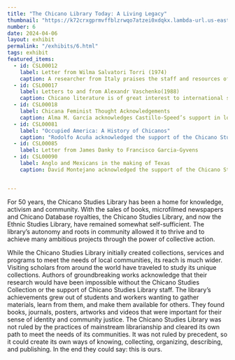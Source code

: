 ```yaml
---
title: "The Chicano Library Today: A Living Legacy"
thumbnail: "https://k72crxgprmvffblzrwqo7atzei0xdqkx.lambda-url.us-east-1.on.aws/iiif/2/bibliopolitica_CSL00012_CSL00012_002/820,203,2060,1774/full/0/default.jpg"
number: 6
date: 2024-04-06
layout: exhibit
permalink: "/exhibits/6.html"
tags: exhibit
featured_items:
  - id: CSL00012
    label: Letter from Wilma Salvatori Torri (1974)
    caption: A researcher from Italy praises the staff and resources of the Chicano Studies Library as well as its function as a meeting place for Chicanos.
  - id: CSL00017
    label: Letters to and from Alexandr Vaschenko(1988)
    caption: Chicano literature is of great interest to international scholars. A researcher from Moscow was grateful for the materials he found in the Chicano Studies Library in 1987.
  - id: CSL00018
    label: Chicana Feminist Thought Acknowledgements
    caption: Alma M. García acknowledges Castillo-Speed’s support in locating documents on Chicana Feminist Thought
  - id: CSL00081
    label: "Occupied America: A History of Chicanos"
    caption: "Rodolfo Acuña acknowledged the support of the Chicano Studies Library at UC Berkeley in the seminal text Occupied America: A History of Chicanos"
  - id: CSL00085
    label: Letter from James Danky to Francisco Garcia-Gyvens
  - id: CSL00090
    label: Anglo and Mexicans in the making of Texas
    caption: David Montejano acknowledged the support of the Chicano Studies Library at UC Berkeley in the seminal text Anglos and Mexican in the Making of Texas, 1836-1986  


---
```

For 50 years, the Chicano Studies Library has been a home for knowledge, activism and community. With the sales of books, microfilmed newspapers and Chicano Database royalties, the Chicano Studies Library, and now the Ethnic Studies Library, have remained somewhat self-sufficient. The library’s autonomy and roots in community allowed it to thrive and to achieve many ambitious projects through the power of collective action.

While the Chicano Studies Library initially created collections, services and programs to meet the needs of local communities, its reach is much wider. Visiting scholars from around the world have traveled to study its unique collections. Authors of groundbreaking works acknowledge that their research would have been impossible without the Chicano Studies Collection or the support of Chicano Studies Library staff. The library’s achievements grew out of students and workers wanting to gather materials, learn from them, and make them available for others. They found books, journals, posters, artworks and videos that were important for their sense of identity and community justice. The Chicano Studies Library was not ruled by the practices of mainstream librarianship and cleared its own path to meet the needs of its communities. It was not ruled by precedent, so it could create its own ways of knowing, collecting, organizing, describing, and publishing.  In the end they could say: this is ours.
